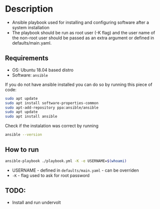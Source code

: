 # Description

* Ansible playbook used for installing and configuring software after a system installation
* The playbook should be run as root user (-K flag) and the user name of the non-root user should be passed as an extra argument or defined in defaults/main.yaml.

## Requirements

* OS: Ubuntu 18.04 based distro
* Software: `ansible` 

If you do not have ansible installed you can do so by running this piece of code:

``` bash
sudo apt update
sudo apt install software-properties-common
sudo apt-add-repository ppa:ansible/ansible
sudo apt update
sudo apt install ansible
```

Check if the instalation was correct by running

``` bash
ansible --version
```

## How to run

``` bash
ansible-playbook ./playbook.yml -K -e USERNAME=$(whoami)
```

* USERNAME - defined in `defaults/main.yaml` - can be overriden
* `-K` - flag used to ask for root password

## TODO:

* Install and run undervolt
